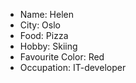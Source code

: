 -  Name: Helen
-  City: Oslo
-  Food: Pizza
-  Hobby: Skiing
-  Favourite Color: Red
-  Occupation: IT-developer